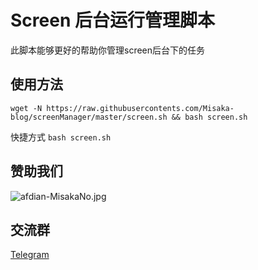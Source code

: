 # Screen 后台运行管理脚本

此脚本能够更好的帮助你管理screen后台下的任务

## 使用方法

```shell
wget -N https://raw.githubusercontents.com/Misaka-blog/screenManager/master/screen.sh && bash screen.sh
```

快捷方式 `bash screen.sh`

## 赞助我们

![afdian-MisakaNo.jpg](https://s2.loli.net/2021/12/25/SimocqwhVg89NQJ.jpg)

## 交流群
[Telegram](https://t.me/misakanetcn)
